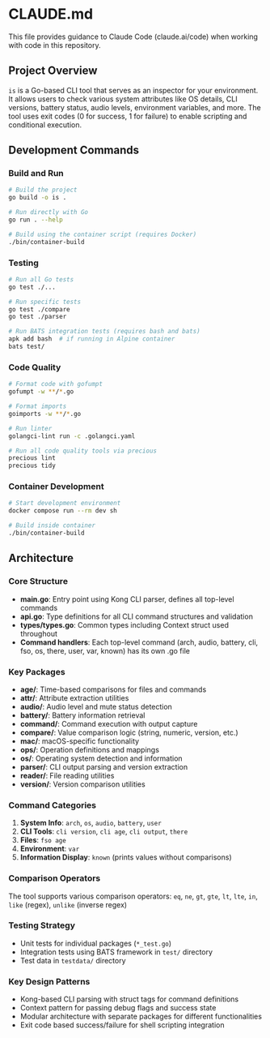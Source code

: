 # CLAUDE.md

This file provides guidance to Claude Code (claude.ai/code) when working with code in this repository.

## Project Overview

`is` is a Go-based CLI tool that serves as an inspector for your environment. It allows users to check various system attributes like OS details, CLI versions, battery status, audio levels, environment variables, and more. The tool uses exit codes (0 for success, 1 for failure) to enable scripting and conditional execution.

## Development Commands

### Build and Run
```bash
# Build the project
go build -o is .

# Run directly with Go
go run . --help

# Build using the container script (requires Docker)
./bin/container-build
```

### Testing
```bash
# Run all Go tests
go test ./...

# Run specific tests
go test ./compare
go test ./parser

# Run BATS integration tests (requires bash and bats)
apk add bash  # if running in Alpine container
bats test/
```

### Code Quality
```bash
# Format code with gofumpt
gofumpt -w **/*.go

# Format imports
goimports -w **/*.go

# Run linter
golangci-lint run -c .golangci.yaml

# Run all code quality tools via precious
precious lint
precious tidy
```

### Container Development
```bash
# Start development environment
docker compose run --rm dev sh

# Build inside container
./bin/container-build
```

## Architecture

### Core Structure
- **main.go**: Entry point using Kong CLI parser, defines all top-level commands
- **api.go**: Type definitions for all CLI command structures and validation
- **types/types.go**: Common types including Context struct used throughout
- **Command handlers**: Each top-level command (arch, audio, battery, cli, fso, os, there, user, var, known) has its own .go file

### Key Packages
- **age/**: Time-based comparisons for files and commands
- **attr/**: Attribute extraction utilities  
- **audio/**: Audio level and mute status detection
- **battery/**: Battery information retrieval
- **command/**: Command execution with output capture
- **compare/**: Value comparison logic (string, numeric, version, etc.)
- **mac/**: macOS-specific functionality
- **ops/**: Operation definitions and mappings
- **os/**: Operating system detection and information
- **parser/**: CLI output parsing and version extraction
- **reader/**: File reading utilities
- **version/**: Version comparison utilities

### Command Categories
1. **System Info**: `arch`, `os`, `audio`, `battery`, `user`
2. **CLI Tools**: `cli version`, `cli age`, `cli output`, `there`
3. **Files**: `fso age`
4. **Environment**: `var`
5. **Information Display**: `known` (prints values without comparisons)

### Comparison Operators
The tool supports various comparison operators: `eq`, `ne`, `gt`, `gte`, `lt`, `lte`, `in`, `like` (regex), `unlike` (inverse regex)

### Testing Strategy
- Unit tests for individual packages (`*_test.go`)
- Integration tests using BATS framework in `test/` directory
- Test data in `testdata/` directory

### Key Design Patterns
- Kong-based CLI parsing with struct tags for command definitions
- Context pattern for passing debug flags and success state
- Modular architecture with separate packages for different functionalities
- Exit code based success/failure for shell scripting integration